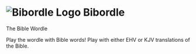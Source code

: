 # ![Bibordle Logo](https://bibordle.web.app/res/raw/favicons/favicon-32x32.png) Bibordle 

The Bible Wordle

Play the wordle with Bible words! Play with either EHV or KJV translations of the Bible.
